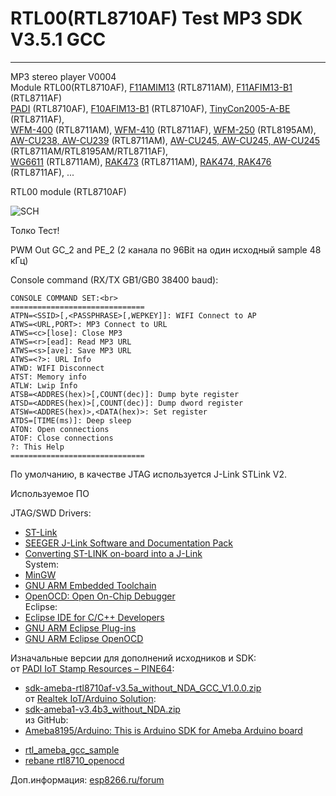 # RTL00(RTL8710AF) Test MP3 SDK V3.5.1 GCC
---

MP3 stereo player V0004<br>
Module RTL00(RTL8710AF), [F11AMIM13](http://fn-link.en.made-in-china.com/product/sSinPtAKZBke/China-RTL8711AM-Iot-Module.html) (RTL8711AM), [F11AFIM13-B1](http://fn-link.en.made-in-china.com/product/PSHnuEtJVXWh/China-RTL8711AF-IoT-Module-IEEE-802-11-B-G-N-2-4GHz-1T1R-WiFi-NFC-Module.html) (RTL8711AF)<br>
[PADI](https://www.pine64.org/?page_id=946) (RTL8710AF), [F10AFIM13-B1](http://en.ofeixin.com/products_detail/productId=65.html) (RTL8710AF), [TinyCon2005-A-BE](http://www.ralinwi.com/product.aspx?info_lb=54&flag=1) (RTL8711AF),<br>
[WFM-400](http://www.rayson.com/rayson/en/?pros=product&pros=product&b_cat_id=A03&m_cat_id=A0304&s_cat_id=A030401&prod_id=P0113&level=3) (RTL8711AM), [WFM-410](http://www.rayson.com/rayson/en/?pros=product&pros=product&b_cat_id=A03&m_cat_id=A0304&s_cat_id=A030401&prod_id=P0114&level=3) (RTL8711AF), [WFM-250](http://www.rayson.com/rayson/en/?pros=product&pros=product&b_cat_id=A03&m_cat_id=A0304&s_cat_id=A030401&prod_id=P0112&level=3) (RTL8195AM),<br>
[AW-CU238, AW-CU239](https://www.buyiot.net/pd-1) (RTL8711AM), [AW-CU245, AW-CU245, AW-CU245](https://www.buyiot.net/home-1) (RTL8711AM/RTL8195AM/RTL8711AF),<br>
[WG6611](http://www.jorjin.com/product.php?id=98) (RTL8711AM), [RAK473](http://www.rakwireless.com/en/download/RAK473/Firmware%20Upgrade) (RTL8711AM), [RAK474, RAK476](http://www.rakwireless.com/en/download/RAK473/Firmware%20Upgrade) (RTL8711AF), ...<br> 

RTL00 module (RTL8710AF)<br>

![SCH](https://github.com/pvvx/RTL00MP3/blob/master/RTL00_MP3_SCH.gif)

Толко Тест!<br>

PWM Out GC_2 and PE_2 (2 канала по 96Bit на один исходный sample 48 кГц)<br>

Console command (RX/TX GB1/GB0 38400 baud):<br>
```
CONSOLE COMMAND SET:<br>
==============================
ATPN=<SSID>[,<PASSPHRASE>[,WEPKEY]]: WIFI Connect to AP
ATWS=<URL,PORT>: MP3 Connect to URL
ATWS=<c>[lose]: Close MP3
ATWS=<r>[ead]: Read MP3 URL
ATWS=<s>[ave]: Save MP3 URL
ATWS=<?>: URL Info
ATWD: WIFI Disconnect
ATST: Memory info
ATLW: Lwip Info
ATSB=<ADDRES(hex)>[,COUNT(dec)]: Dump byte register
ATSD=<ADDRES(hex)>[,COUNT(dec)]: Dump dword register
ATSW=<ADDRES(hex)>,<DATA(hex)>: Set register
ATDS=[TIME(ms)]: Deep sleep
ATON: Open connections
ATOF: Close connections
?: This Help
==============================
```


По умолчанию, в качестве JTAG используется J-Link STLink V2.<br>

Используемое ПО<br>

JTAG/SWD Drivers:<br>
* [ST-Link](http://www.st.com/web/catalog/tools/FM146/CL1984/SC724/SS1677/PF251168?sc=internet/evalboard/product/251168.jsp)<br>
* [SEEGER J-Link Software and Documentation Pack](https://www.segger.com/downloads/jlink)<br>
* [Converting ST-LINK on-board into a J-Link](https://www.segger.com/jlink-st-link.html)<br>
System:<br>
* [MinGW](https://sourceforge.net/projects/mingw-w64/)<br>
* [GNU ARM Embedded Toolchain](https://launchpad.net/gcc-arm-embedded/+download)<br>
* [OpenOCD: Open On-Chip Debugger](https://sourceforge.net/projects/gnuarmeclipse/files/OpenOCD/)<br>
Eclipse:<br>
* [Eclipse IDE for C/C++ Developers](https://eclipse.org/downloads/packages/eclipse-ide-cc-developers/lunasr1a)<br>
* [GNU ARM Eclipse Plug-ins](http://gnuarmeclipse.github.io/downloads/)<br>
* [GNU ARM Eclipse OpenOCD](http://gnuarmeclipse.github.io/openocd/install/)<br>

Изначальные версии для дополнений исходников и SDK:<br> 
от [PADI IoT Stamp Resources – PINE64](https://www.pine64.org/?page_id=946):<br>
* [sdk-ameba-rtl8710af-v3.5a_without_NDA_GCC_V1.0.0.zip](https://yadi.sk/d/dfIwqNkZv6m63)<br>
от [Realtek IoT/Arduino Solution](http://www.amebaiot.com/en/):<br>
* [sdk-ameba1-v3.4b3_without_NDA.zip](https://yadi.sk/d/Yt7iS1KBvUAV9)<br>
из GitHub:<br>
* [Ameba8195/Arduino: This is Arduino SDK for Ameba Arduino board](https://github.com/Ameba8195/Arduino)<br>
+ [rtl_ameba_gcc_sample](https://github.com/eggman/rtl_ameba_gcc_sample)<br>
+ [rebane rtl8710_openocd](https://bitbucket.org/rebane/rtl8710_openocd/src)<br>
 
Доп.информация: [esp8266.ru/forum](https://esp8266.ru/forum/threads/rtl00-mp3-player.1697/) 
 